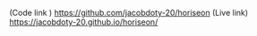 (Code link ) https://github.com/jacobdoty-20/horiseon
(Live link) https://jacobdoty-20.github.io/horiseon/